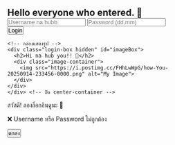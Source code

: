 <html lang="en">
 <head>
  <meta charset="UTF-8">
  <meta name="viewport" content="width=device-width, initial-scale=1.0">
  <title>Login | Kantamxs</title>
  <style>
  * { margin: 0; padding: 0; box-sizing: border-box; }

  body {
    font-family: 'Comic Sans MS', cursive, sans-serif;
    background: url('https://i.postimg.cc/ZKppQytj/20250806-180912.jpg') no-repeat center center fixed;
    background-size: cover;
    height: 100vh;
    display: flex;
    justify-content: center; /* จัดกลางแนวนอน */
    align-items: center;     /* จัดกลางแนวตั้ง */
  }

  .center-container {
    display: flex;
    flex-direction: column;
    align-items: center;
    justify-content: center;
    width: 100%;
    max-width: 500px;
  }

  .login-box {
    background: rgba(255, 240, 245, 0.6);
    backdrop-filter: blur(8px);
    -webkit-backdrop-filter: blur(8px);
    padding: 30px;
    border-radius: 20px;
    text-align: center;
    width: 100%;
    box-shadow: 0 0 20px rgba(0,0,0,0.1);
  }

  h2 {
    color: #ff69b4;
    margin-bottom: 20px;
  }

  input[type="text"],
  input[type="password"] {
    padding: 17px;
    margin: 15px 0;
    width: 100%;
    border: 2px solid #ffb6c1;
    border-radius: 10px;
    font-size: 16px;
    outline: none;
  }

  button {
    padding: 15px 25px;
    background-color: #ff69b4;
    color: white;
    border: none;
    border-radius: 10px;
    cursor: pointer;
    font-size: 16px;
  }

  .hidden { display: none; }

  .image-container img {
    max-width: 100%;
    border-radius: 15px;
    margin-top: 20px;
    box-shadow: 0 0 15px rgba(0,0,0,0.2);
  }

  /* กล่องแจ้งเตือน */
  #errorBox {
    position: fixed;
    top: 50%; left: 50%;
    transform: translate(-50%, -50%);
    background: white;
    padding: 20px 30px;
    border-radius: 15px;
    box-shadow: 0 0 20px rgba(0,0,0,0.3);
    text-align: center;
    z-index: 9999;
  }

  #errorBox p {
    margin-bottom: 15px;
    color: #ff69b4;
    font-weight: bold;
  }

  #errorBox button {
    padding: 10px 20px;
    background: #ff69b4;
    color: white;
    border: none;
    border-radius: 10px;
    cursor: pointer;
  }
   #bottomRightBox {
    position: fixed;
    bottom: 20px;
    right: 20px;
    background: rgba(255, 182, 193, 0.9);
    color: white;
    padding: 15px 20px;
    border-radius: 12px;
    font-weight: bold;
    opacity: 1;
    transition: opacity 0.5s ease; /* ค่อย ๆ ปรากฏ/หาย */
    z-index: 10000;
  }

  .hidden-bottom { 
    opacity: 0;
    pointer-events: none; /* ไม่สามารถคลิกตอนซ่อน */
  }
</style>
 </head>
 <body id="pageBody">
  <div class="center-container">
    <!-- กล่องล็อกอิน -->
    <div class="login-box" id="loginForm">
      <h2>Hello everyone who entered. 💖</h2>
      <input type="text" id="username" placeholder="Username na hubb">
      <input type="password" id="password" placeholder="Password (dd,mm)">
      <button type="button" onclick="login()">Login</button>
    </div>

    <!-- กล่องแสดงรูป -->
    <div class="login-box hidden" id="imageBox">
      <h2>Hi na hub you!! 🌸</h2>
      <div class="image-container">
        <img src="https://i.postimg.cc/FHhLwWpG/how-You-20250914-233456-0000.png" alt="My Image">
      </div>
    </div>
    </div> <!-- ปิด center-container -->

  <!-- กล่องข้อความมุมขวาล่าง -->
  <div id="bottomRightBox">สวัสดี! ลองล็อกอินดูนะ 💖</div>

  <!-- กล่องแจ้งเตือน -->
  <div id="errorBox" class="hidden">
    <p>❌ Username หรือ Password ไม่ถูกต้อง</p>
    <button onclick="closeError()">ตกลง</button>
  </div>
  <script>
  // รายชื่อผู้ใช้ พร้อมกำหนดภาพพื้นหลังและภาพแสดงผลเฉพาะของแต่ละคน
  const users = [
    {
      username: 'korawit',
      password: '0301',
      background: 'https://i.postimg.cc/ZR3vQCC6/8b57589a-f721-4045-a41f-cdce91ef30e5.jpg',
      image: 'https://i.postimg.cc/FHhLwWpG/how-You-20250914-233456-0000.png',
      greeting: 'Hi na hub you!! 🌸'
    },
    {
      username: 'kantamxs',
      password: '2606',
      background: 'https://i.postimg.cc/7Pjzx1M8/1-Clearnote.jpg',  // ใส่ลิงก์ภาพพื้นหลังของ kantamxs
      image: 'https://i.postimg.cc/7ZJMV3h5/IMG-20241106-193518-819.jpg',
      greeting: 'Hi na hub JuneNae~ Kantamxs! 🌸'
    }
    // เพิ่มผู้ใช้เพิ่มเติมได้ในรูปแบบเดียวกัน
  ];

  function login() {
    const usernameInput = document.getElementById('username').value.trim().toLowerCase();
    const passwordInput = document.getElementById('password').value.trim();

    // ค้นหาผู้ใช้จากรายการ
    const user = users.find(u => u.username.toLowerCase() === usernameInput && u.password === passwordInput);

    if (user) {
      // ซ่อนฟอร์มล็อกอิน
      document.getElementById('bottomRightBox').style.display = 'none';

      // แสดงกล่องรูป
      const imageBox = document.getElementById('imageBox');
      imageBox.classList.remove('hidden');
  
      // เปลี่ยนพื้นหลังตามบัญชี
      const body = document.getElementById('pageBody');
      body.style.backgroundImage = `url('${user.background}')`;
      body.style.backgroundRepeat = "no-repeat";
      body.style.backgroundSize = "cover";
      body.style.backgroundPosition = "center";

      // เปลี่ยนข้อความต้อนรับ
      imageBox.querySelector('h2').textContent = user.greeting;
      imageBox.querySelector('img').src = user.image;
  
      // เปลี่ยนรูปภาพ
      imageBox.querySelector('img').src = user.image;

      // **ซ่อนกล่องมุมขวาล่าง**
      document.getElementById('bottomRightBox').classList.add('hidden-bottom');

    } else {
      // แสดงกล่องแจ้งเตือน
      document.getElementById('errorBox').classList.remove('hidden');
    }
  }

  function closeError() {
    document.getElementById('errorBox').classList.add('hidden');
  }
 </script>
